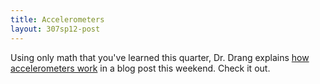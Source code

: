 ```yaml
---
title: Accelerometers
layout: 307sp12-post
---
```


Using only math that you've learned this quarter, Dr. Drang explains
[how accelerometers work][1] in a blog post this weekend. 
Check it out.

[1]: http://www.leancrew.com/all-this/2012/05/accelerometers/
